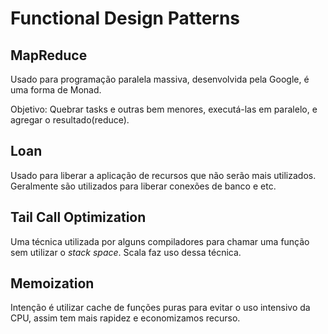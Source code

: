 # Functional Design Patterns

## MapReduce

Usado para programação paralela massiva, desenvolvida pela Google, é uma forma de Monad.

Objetivo: Quebrar tasks e outras bem menores, executá-las em paralelo, e agregar o resultado(reduce).

## Loan

Usado para liberar a aplicação de recursos que não serão mais utilizados. Geralmente são utilizados para liberar conexões de banco e etc.

## Tail Call Optimization

Uma técnica utilizada por alguns compiladores para chamar uma função sem utilizar o *stack space*. Scala faz uso dessa técnica.

## Memoization

Intenção é utilizar cache de funções puras para evitar o uso intensivo da CPU, assim tem mais rapidez e economizamos recurso.